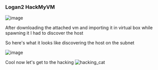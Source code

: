<h3> Logan2 HackMyVM </h3>

![image](https://github.com/h4ckyou/h4ckyou.github.io/assets/127159644/6ee416e6-9dff-4e7d-b716-f675dda98ad4)

After downloading the attached vm and importing it in virtual box while spawning it I had to discover the host

So here's what it looks like discovering the host on the subnet

![image](https://github.com/h4ckyou/h4ckyou.github.io/assets/127159644/4af52131-f6cb-4387-b329-1ad1cf707536)

Cool now let's get to the hacking 
![hacking_cat](https://github.com/h4ckyou/h4ckyou.github.io/assets/127159644/c78f3689-62e0-4448-97ca-70e6a854e228)
